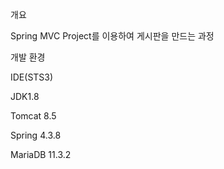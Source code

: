 개요


Spring MVC Project를 이용하여 게시판을 만드는 과정


개발 환경

IDE(STS3)

JDK1.8

Tomcat 8.5

Spring 4.3.8

MariaDB  11.3.2
